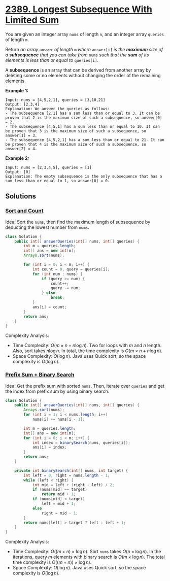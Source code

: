 # [2389. Longest Subsequence With Limited Sum](https://leetcode.com/problems/longest-subsequence-with-limited-sum/)

You are given an integer array `nums` of length `n`, and an integer array `queries` of length `m`.

Return _an array_ `answer` _of length_ `m` _where_ `answer[i]` _is the **maximum** size of a **subsequence** that you can take from_ `nums` _such that the **sum** of its elements is less than or equal to_ `queries[i]`.

A **subsequence** is an array that can be derived from another array by deleting some or no elements without changing the order of the remaining elements.

**Example 1:**

```
Input: nums = [4,5,2,1], queries = [3,10,21]
Output: [2,3,4]
Explanation: We answer the queries as follows:
- The subsequence [2,1] has a sum less than or equal to 3. It can be proven that 2 is the maximum size of such a subsequence, so answer[0] = 2.
- The subsequence [4,5,1] has a sum less than or equal to 10. It can be proven that 3 is the maximum size of such a subsequence, so answer[1] = 3.
- The subsequence [4,5,2,1] has a sum less than or equal to 21. It can be proven that 4 is the maximum size of such a subsequence, so answer[2] = 4.
```

**Example 2:**

```
Input: nums = [2,3,4,5], queries = [1]
Output: [0]
Explanation: The empty subsequence is the only subsequence that has a sum less than or equal to 1, so answer[0] = 0.
```

## Solutions
### [Sort and Count](LongestSubsequenceWithLimitedSum.java)

Idea: Sort the `nums`, then find the maximum length of subsequence by deducting the lowest number from `nums`.

```java
class Solution {
    public int[] answerQueries(int[] nums, int[] queries) {
        int m = queries.length;
        int[] ans = new int[m];
        Arrays.sort(nums);

        for (int i = 0; i < m; i++) {
            int count = 0, query = queries[i];
            for (int num : nums) {
                if (query >= num) {
                    count++;
                    query -= num;
                } else
                    break;
            }
            ans[i] = count;
        }
        return ans;
    }
}
```

Complexity Analysis:

- Time Complexity: $O(m \times n + n \log n)$. Two for loops with $m$ and $n$ length. Also, sort takes $n\log n$. In total, the time complexity is $O(m\times n+n\log n)$.
- Space Complexity: $O(\log n)$. Java uses Quick sort, so the space complexity is $O(\log n)$.

### [Prefix Sum + Binary Search](LongestSubsequenceWithLimitedSum2.java)

Idea: Get the prefix sum with sorted `nums`. Then, iterate over `queries` and get the index from prefix sum by using binary search.

```java
class Solution {
    public int[] answerQueries(int[] nums, int[] queries) {
        Arrays.sort(nums);
        for (int i = 1; i < nums.length; i++)
            nums[i] += nums[i - 1];

        int m = queries.length;
        int[] ans = new int[m];
        for (int i = 0; i < m; i++) {
            int index = binarySearch(nums, queries[i]);
            ans[i] = index;
        }
        return ans;
    }

    private int binarySearch(int[] nums, int target) {
        int left = 0, right = nums.length - 1;
        while (left < right) {
            int mid = left + (right - left) / 2;
            if (nums[mid] == target)
                return mid + 1;
            if (nums[mid] < target)
                left = mid + 1;
            else
                right = mid - 1;
        }
        return nums[left] > target ? left : left + 1;
    }
}
```

Complexity Analysis:

- Time Complexity: $O((m+n)\times \log n)$. Sort `nums` takes $O(n \times \log n)$. In the iterations, query $m$ elements with binary search is $O(m \times \log n)$. The total time complexity is $O((m+n))\times \log n)$.
- Space Complexity: $O(\log n)$. Java uses Quick sort, so the space complexity is $O(\log n)$.

